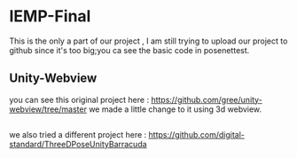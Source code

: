 # IEMP-Final
This is the only a part of our project , I am still trying to upload our project to github since it's too big;you ca see the basic code in posenettest.

## Unity-Webview
you can see this original project here :
https://github.com/gree/unity-webview/tree/master
we made a little change to it using 3d webview.

##
we also tried a different project here :
https://github.com/digital-standard/ThreeDPoseUnityBarracuda

